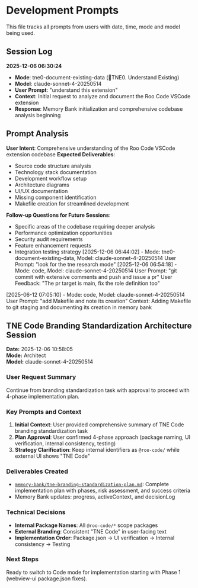 # Development Prompts

This file tracks all prompts from users with date, time, mode and model being used.

## Session Log

**2025-12-06 06:30:24**

- **Mode**: tne0-document-existing-data (📖TNE0. Understand Existing)
- **Model**: claude-sonnet-4-20250514
- **User Prompt**: "understand this extension"
- **Context**: Initial request to analyze and document the Roo Code VSCode extension
- **Response**: Memory Bank initialization and comprehensive codebase analysis beginning

## Prompt Analysis

**User Intent**: Comprehensive understanding of the Roo Code VSCode extension codebase
**Expected Deliverables**:

- Source code structure analysis
- Technology stack documentation
- Development workflow setup
- Architecture diagrams
- UI/UX documentation
- Missing component identification
- Makefile creation for streamlined development

**Follow-up Questions for Future Sessions**:

- Specific areas of the codebase requiring deeper analysis
- Performance optimization opportunities
- Security audit requirements
- Feature enhancement requests
- Integration testing strategy
  [2025-12-06 06:44:02] - Mode: tne0-document-existing-data, Model: claude-sonnet-4-20250514
  User Prompt: "look for the tne research mode"
  [2025-12-06 06:54:18] - Mode: code, Model: claude-sonnet-4-20250514
  User Prompt: "git commit with extensive comments and push and issue a pr"
  User Feedback: "The pr target is main, fix the role definition too"

[2025-06-12 07:05:10] - Mode: code, Model: claude-sonnet-4-20250514
User Prompt: "add Makefile and note its creation"
Context: Adding Makefile to git staging and documenting its creation in memory bank

## TNE Code Branding Standardization Architecture Session

**Date:** 2025-12-06 10:58:05  
**Mode:** Architect  
**Model:** claude-sonnet-4-20250514

### User Request Summary

Continue from branding standardization task with approval to proceed with 4-phase implementation plan.

### Key Prompts and Context

1. **Initial Context**: User provided comprehensive summary of TNE Code branding standardization task
2. **Plan Approval**: User confirmed 4-phase approach (package naming, UI verification, internal consistency, testing)
3. **Strategy Clarification**: Keep internal identifiers as `@roo-code/` while external UI shows "TNE Code"

### Deliverables Created

- [`memory-bank/tne-branding-standardization-plan.md`](memory-bank/tne-branding-standardization-plan.md): Complete implementation plan with phases, risk assessment, and success criteria
- Memory Bank updates: progress, activeContext, and decisionLog

### Technical Decisions

- **Internal Package Names**: All `@roo-code/*` scope packages
- **External Branding**: Consistent "TNE Code" in user-facing text
- **Implementation Order**: Package.json → UI verification → Internal consistency → Testing

### Next Steps

Ready to switch to Code mode for implementation starting with Phase 1 (webview-ui package.json fixes).
